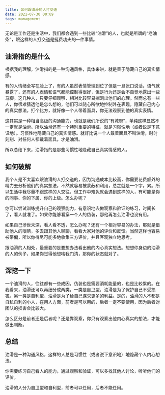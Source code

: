 ```yaml
---
title: 如何跟油滑的人打交道
date: 2021-07-30 00:09
tags: management
---
```


无论是工作还是生活中，我们都会遇到一些比较“油滑”的人，也就是所谓的“老油条”，跟这样的人打交道是挺费功夫的一件事情。

## 油滑指的是什么

根据我的理解，油滑指的是一种沟通风格，具体来讲，就是善于隐藏自己的真实情感。

有的人情绪全写在脸上了，有的人虽然表情管理到位了但是一旦张口说话，语气就暴露了，还有的人表情和语气都能控制得很好，但是行为还是会不自觉地露出一些马脚。这几种人，只要仔细观察，相对比较容易揣测出他们的心理。然而总有一些人，你很难猜透他是怎么想的，他们可以随心所欲地控制外在表现，隐藏自己内心的真实想法。打个比方，就好像一个人带着面具，你无法观察到他的真实表情。

这其实是一种相当高级的沟通能力，也就是我们所说的“有城府”，单纯这样显然不一定就是油滑。所以油滑还有一个特别重要的特征，就是习惯性地（或者说是下意识地）。习惯性地隐藏自己的真实情感。就好比说一个人戴着面具不叫油滑，时时刻刻、对任何人都戴着面具，才是油滑。

所以总结下来，油滑指的是那些习惯性地隐藏自己真实情感的人。

## 如何破解

我个人是不太喜欢跟油滑的人打交道的，因为沟通成本比较高，你需要花费额外的精力去分析他们的真实想法，不然就容易被蒙蔽和利用，总之就是一个字，累。所以生活中我尽量不跟这样的人交往，但工作中难免就会遇到这样的人，有可能是你的同事、你的下属、你的上级。怎么办呢？

你可以尝试训练提升自己的观察能力，有意识地去做观察和验证的练习，时间长了，看人就准了。如果你能够看穿一个人的伪装，那他再怎么油滑也没有用。

如果自己涉世未深，看人看不透，怎么办呢？还有一个相对容易的办法，那就是借助他人的眼睛，多去跟其他人聊聊，看看大家对他的评价和反馈。当然这样也容易被带偏，所以你得尽可能多地收集三方评价，并且客观独立地思考。

跟油滑的人相处，最重要的是要想办法看出他的内心真实想法。想想你身边的油滑的人的例子，如果你觉得他想啥我门清，那你的状态就对了。

## 深挖一下

一个油滑的人，往往都有一些成因，伪装也是需要消耗能量的，也是比较累的。在我看来，油滑还可以再细分成两类，一类是自卫型，油滑是为了保护自己不受损害。另一类是自利型，油滑是为了给自己谋求更多的利益。是的，油滑的人不都是自私自利的小人，在用人方面，前者是可以用的，后者一定不要使用，因为后者对团队的损害会比较大。

怎么区分是前者还是后者呢？还是靠观察，你只有观察出他内心真实的想法，才能做出判断。

## 总结

油滑是一种沟通风格，这样的人总是习惯性（或者说下意识地）地隐藏个人内心想法。

你需要练习自己看人的能力，通过观察和验证，可以多找其他人讨论，听听他们的评价。

油滑的人分为自卫型和自利型，前者可以任用，后者不能任用。
